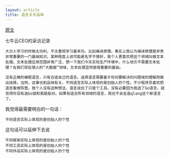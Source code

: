 ```yaml
---
layout: article
title: 语言关乎品味
---
```


[原文](https://www.ituring.com.cn/article/210864)

七牛云CEO的采访记录


```
大分人学习的时候太功利，不太重视学习基本功，比如编译原理。事实上我认为编译原理是非常非常重要的一门基础知识。某种程度上说可能是名字不够好，我个人更喜欢把这个领域叫做文本处理。文本处理应用范围非常广泛，想一下我们今天实际生产环境中，什么地方不需要文本处理？在我们现在很火的“大数据”领域，文本处理显然是很重要的基础。
```

```
没有正确的编程语言，只有合适自己的语言。选择语言需要基于你对要解决的问题域的理解而做出抉择。当然，这事也和品味有关，不同语言实际上体现的是创始人的个性。不少程序员喜欢把语言看做阵营。我个人没有这种想法，语言说白了只是个工具。没有必要因为我选了Go语言，就觉得你没有选Go就和我是敌对。如果有适合所有领域的语言，我也不会去造qlang这个新语言了。
```

我觉得最需要明白的一句话：

```
不同语言实际上体现的是创始人的个性
```

这句话可以延伸下去说

```
不同框架实际上体现的是创始人的个性
不同工具实际上体现的是创始人的个性
不同作品实际上体现的是创始人的个性
```
